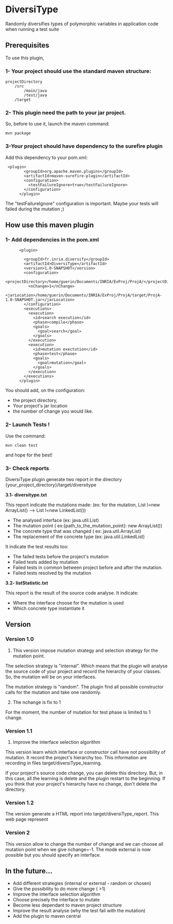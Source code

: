

# DiversiType
Randomly diversifies types of polymorphic variables in application code when running a test suite

## Prerequisites
To use this plugin,

### 1- Your project should use the standard maven structure:

```
projectDirectory
    /src
        /main/java
        /test/java
    /target
```

### 2- This plugin need the path to your jar project.
So, before to use it, launch the maven command:
```
mvn package
```

### 3-Your project should have dependency to the surefire plugin
Add this dependency to your pom.xml:
```
 <plugin>
        <groupId>org.apache.maven.plugins</groupId>
        <artifactId>maven-surefire-plugin</artifactId>
        <configuration>
          <testFailureIgnore>true</testFailureIgnore>
        </configuration>
      </plugin>
```
The "testFailureIgnore" configuration is important.
Maybe your tests will failed during the mutation ;)


## How use this maven plugin

### 1- Add dependencies in the pom.xml
```
      <plugin>

        <groupId>fr.inria.diversify</groupId>
        <artifactId>DiversiType</artifactId>
        <version>1.0-SNAPSHOT</version>
        <configuration>
          <projectDirectory>/home/guerin/Documents/INRIA/ExProj/ProjA/</projectDirectory>
          <nChange>1</nChange>
          <jarLocation>/home/guerin/Documents/INRIA/ExProj/ProjA/target/ProjA-1.0-SNAPSHOT.jar</jarLocation>
        </configuration>
        <executions>
          <execution>
            <id>search execution</id>
            <phase>compile</phase>
            <goals>
              <goal>search</goal>
            </goals>
          </execution>
          <execution>
            <id>mutation exectution</id>
            <phase>test</phase>
            <goals>
              <goal>mutation</goal>
            </goals>
          </execution>
        </executions>
      </plugin>
```
You should add, on the configuration:
+ the project directory,
+ Your project's jar location
+ the number of change you would like.

### 2- Launch Tests !
Use the command:
```
mvn clean test
```
and hope for the best!

### 3- Check reports
DiversiType plugin generate two report in the directory {your_project_directory}/target/diversitype

**3.1- diversitype.txt**

This report indicate the mutations made: (ex: for the mutation, List l=new ArrayList() --> List l=new LinkedList())
+ The analysed interface (ex: java.util.List)
+ The mutation point ( ex:{path_to_the_mutation_point}: new ArrayList())
+ The concrete type that was changed ( ex: java.util.ArrayList)
+ The replacement of the concrete type (ex: java.util.LinkedList)

It indicate the test results too:
+ The failed tests before the project's mutation
+ Failed tests added by mutation
+ Failed tests in common between project before and after the mutation.
+ Failed tests resolved by the mutation

**3.2- listStatistic.txt**

This report is the result of the source code analyse.
It indicate:
+ Where the interface choose for the mutation is used
+ Which concrete type instantiate it


## Version

### Version 1.0

1. This version impose mutation strategy and selection strategy for the mutation point.

The selection strategy is "internal". Which means that the plugin will analyse the source code of your project
and record the hierarchy of your classes.
So, the mutation will be on your interfaces.

The mutation strategy is "random". The plugin find all possible constructor calls for the mutation and take one randomly.

2. The nchange is fix to 1

For the moment, the number of mutation for test phase is limited to 1 change.

### Version 1.1

1. Improve the interface selection algorithm

This version learn which interface or constructor call have not possibility of mutation.
It record the project's hierarchy too.
This information are recording in files target/diversiType_learning. 

If your project's source code change, you can delete this directory.
But, in this case, all the learning is delete and the plugin restart to the beginning.
If you think that your project's hierarchy have no change, don't delete the directory.

### Version 1.2

The version generate a HTML report into target/diversiType_report.
This web page represent 

### Version 2
This version allow to change the number of change and we can choose all mutation point when we give nchange=-1.
The mode external is now possible but you should specify an interface.

## In the future...

+ Add different strategies (internal or external - random or chosen)
+ Give the possibility to do more change ( >1)
+ Improve the interface selection algorithm
+ Choose precisely the interface to mutate
+ Become less dependant to maven project structure
+ Improve the result analyse (why the test fail with the mutation)
+ Add the plugin to maven central














